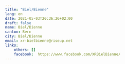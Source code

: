 ```yaml
---
title: "Biel/Bienne"
lang: en
date: 2021-05-03T20:36:26+02:00
draft: false
name: Biel/Bienne
canton: Bern
city: Biel/Bienne
email: xr-bielbienne@riseup.net
links:
    others: []
    facebook:  https://www.facebook.com/XRBielBienne/
---
```


